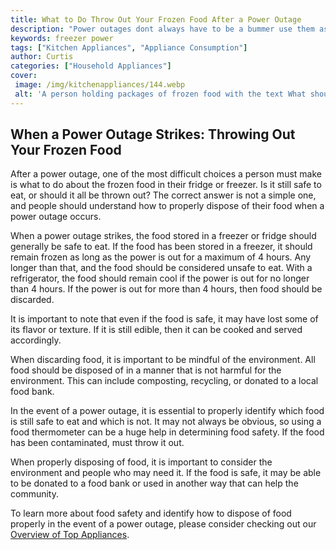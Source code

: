 ```yaml
---
title: What to Do Throw Out Your Frozen Food After a Power Outage
description: "Power outages dont always have to be a bummer use them as an excuse to throw out your frozen foods Find out why this is important and how to be extra prepared for power outages here"
keywords: freezer power
tags: ["Kitchen Appliances", "Appliance Consumption"]
author: Curtis
categories: ["Household Appliances"]
cover: 
 image: /img/kitchenappliances/144.webp
 alt: 'A person holding packages of frozen food with the text What should I throw out of freezer after power outage'
---
```

## When a Power Outage Strikes: Throwing Out Your Frozen Food

After a power outage, one of the most difficult choices a person must make is what to do about the frozen food in their fridge or freezer. Is it still safe to eat, or should it all be thrown out? The correct answer is not a simple one, and people should understand how to properly dispose of their food when a power outage occurs.

When a power outage strikes, the food stored in a freezer or fridge should generally be safe to eat. If the food has been stored in a freezer, it should remain frozen as long as the power is out for a maximum of 4 hours. Any longer than that, and the food should be considered unsafe to eat. With a refrigerator, the food should remain cool if the power is out for no longer than 4 hours. If the power is out for more than 4 hours, then food should be discarded.

It is important to note that even if the food is safe, it may have lost some of its flavor or texture. If it is still edible, then it can be cooked and served accordingly.

When discarding food, it is important to be mindful of the environment. All food should be disposed of in a manner that is not harmful for the environment. This can include composting, recycling, or donated to a local food bank.

In the event of a power outage, it is essential to properly identify which food is still safe to eat and which is not. It may not always be obvious, so using a food thermometer can be a huge help in determining food safety. If the food has been contaminated, must throw it out.

When properly disposing of food, it is important to consider the environment and people who may need it. If the food is safe, it may be able to be donated to a food bank or used in another way that can help the community.

To learn more about food safety and identify how to dispose of food properly in the event of a power outage, please consider checking out our [Overview of Top Appliances](./pages/appliance-overview).
